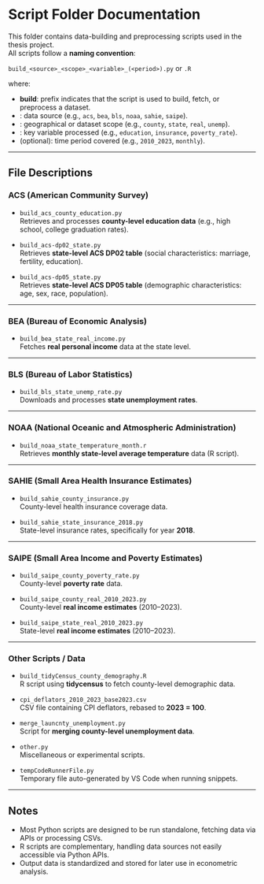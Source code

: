 # Script Folder Documentation

This folder contains data-building and preprocessing scripts used in the thesis project.  
All scripts follow a **naming convention**:  

`build_<source>_<scope>_<variable>_(<period>).py` or `.R`

where:

- **build**: prefix indicates that the script is used to build, fetch, or preprocess a dataset.  
- **<source>**: data source (e.g., `acs`, `bea`, `bls`, `noaa`, `sahie`, `saipe`).  
- **<scope>**: geographical or dataset scope (e.g., `county`, `state`, `real`, `unemp`).  
- **<variable>**: key variable processed (e.g., `education`, `insurance`, `poverty_rate`).  
- **<period>** (optional): time period covered (e.g., `2010_2023`, `monthly`).

---

## File Descriptions

### ACS (American Community Survey)
- `build_acs_county_education.py`  
  Retrieves and processes **county-level education data** (e.g., high school, college graduation rates).

- `build_acs-dp02_state.py`  
  Retrieves **state-level ACS DP02 table** (social characteristics: marriage, fertility, education).  

- `build_acs-dp05_state.py`  
  Retrieves **state-level ACS DP05 table** (demographic characteristics: age, sex, race, population).  

---

### BEA (Bureau of Economic Analysis)
- `build_bea_state_real_income.py`  
  Fetches **real personal income** data at the state level.  

---

### BLS (Bureau of Labor Statistics)
- `build_bls_state_unemp_rate.py`  
  Downloads and processes **state unemployment rates**.  

---

### NOAA (National Oceanic and Atmospheric Administration)
- `build_noaa_state_temperature_month.r`  
  Retrieves **monthly state-level average temperature** data (R script).  

---

### SAHIE (Small Area Health Insurance Estimates)
- `build_sahie_county_insurance.py`  
  County-level health insurance coverage data.  

- `build_sahie_state_insurance_2018.py`  
  State-level insurance rates, specifically for year **2018**.  

---

### SAIPE (Small Area Income and Poverty Estimates)
- `build_saipe_county_poverty_rate.py`  
  County-level **poverty rate** data.  

- `build_saipe_county_real_2010_2023.py`  
  County-level **real income estimates** (2010–2023).  

- `build_saipe_state_real_2010_2023.py`  
  State-level **real income estimates** (2010–2023).  

---

### Other Scripts / Data
- `build_tidyCensus_county_demography.R`  
  R script using **tidycensus** to fetch county-level demographic data.  

- `cpi_deflators_2010_2023_base2023.csv`  
  CSV file containing CPI deflators, rebased to **2023 = 100**.  

- `merge_launcnty_unemployment.py`  
  Script for **merging county-level unemployment data**.  

- `other.py`  
  Miscellaneous or experimental scripts.  

- `tempCodeRunnerFile.py`  
  Temporary file auto-generated by VS Code when running snippets.  

---

## Notes
- Most Python scripts are designed to be run standalone, fetching data via APIs or processing CSVs.  
- R scripts are complementary, handling data sources not easily accessible via Python APIs.  
- Output data is standardized and stored for later use in econometric analysis.  

